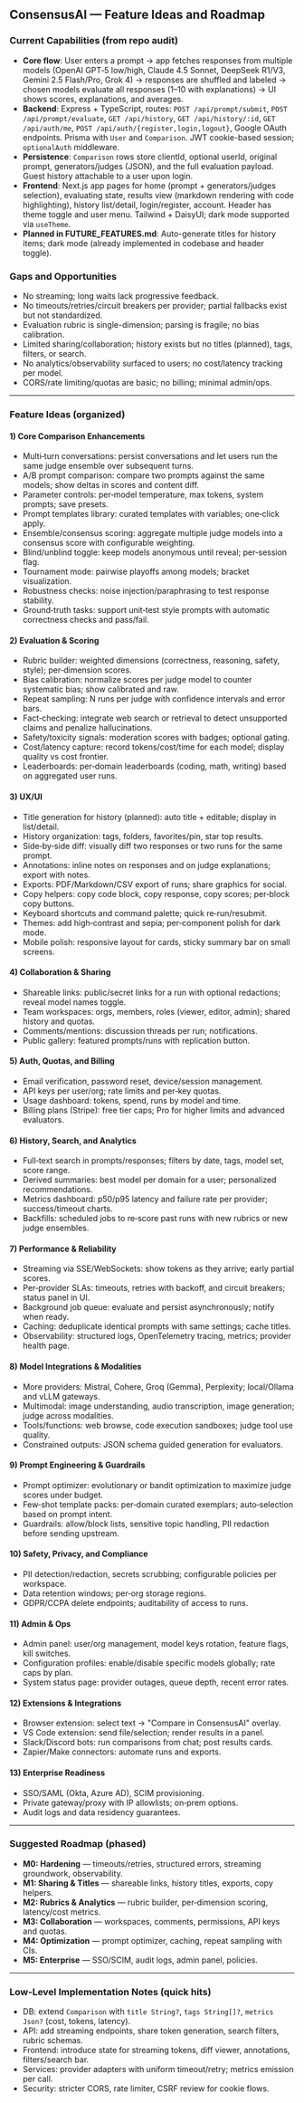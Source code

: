 ## ConsensusAI — Feature Ideas and Roadmap

### Current Capabilities (from repo audit)
- **Core flow**: User enters a prompt → app fetches responses from multiple models (OpenAI GPT‑5 low/high, Claude 4.5 Sonnet, DeepSeek R1/V3, Gemini 2.5 Flash/Pro, Grok 4) → responses are shuffled and labeled → chosen models evaluate all responses (1–10 with explanations) → UI shows scores, explanations, and averages.
- **Backend**: Express + TypeScript, routes: `POST /api/prompt/submit`, `POST /api/prompt/evaluate`, `GET /api/history`, `GET /api/history/:id`, `GET /api/auth/me`, `POST /api/auth/{register,login,logout}`, Google OAuth endpoints. Prisma with `User` and `Comparison`. JWT cookie-based session; `optionalAuth` middleware.
- **Persistence**: `Comparison` rows store clientId, optional userId, original prompt, generators/judges (JSON), and the full evaluation payload. Guest history attachable to a user upon login.
- **Frontend**: Next.js app pages for home (prompt + generators/judges selection), evaluating state, results view (markdown rendering with code highlighting), history list/detail, login/register, account. Header has theme toggle and user menu. Tailwind + DaisyUI; dark mode supported via `useTheme`.
- **Planned in FUTURE_FEATURES.md**: Auto-generate titles for history items; dark mode (already implemented in codebase and header toggle).

### Gaps and Opportunities
- No streaming; long waits lack progressive feedback.
- No timeouts/retries/circuit breakers per provider; partial fallbacks exist but not standardized.
- Evaluation rubric is single-dimension; parsing is fragile; no bias calibration.
- Limited sharing/collaboration; history exists but no titles (planned), tags, filters, or search.
- No analytics/observability surfaced to users; no cost/latency tracking per model.
- CORS/rate limiting/quotas are basic; no billing; minimal admin/ops.

---

### Feature Ideas (organized)

#### 1) Core Comparison Enhancements
- Multi‑turn conversations: persist conversations and let users run the same judge ensemble over subsequent turns.
- A/B prompt comparison: compare two prompts against the same models; show deltas in scores and content diff.
- Parameter controls: per‑model temperature, max tokens, system prompts; save presets.
- Prompt templates library: curated templates with variables; one‑click apply.
- Ensemble/consensus scoring: aggregate multiple judge models into a consensus score with configurable weighting.
- Blind/unblind toggle: keep models anonymous until reveal; per‑session flag.
- Tournament mode: pairwise playoffs among models; bracket visualization.
- Robustness checks: noise injection/paraphrasing to test response stability.
- Ground‑truth tasks: support unit‑test style prompts with automatic correctness checks and pass/fail.

#### 2) Evaluation & Scoring
- Rubric builder: weighted dimensions (correctness, reasoning, safety, style); per‑dimension scores.
- Bias calibration: normalize scores per judge model to counter systematic bias; show calibrated and raw.
- Repeat sampling: N runs per judge with confidence intervals and error bars.
- Fact‑checking: integrate web search or retrieval to detect unsupported claims and penalize hallucinations.
- Safety/toxicity signals: moderation scores with badges; optional gating.
- Cost/latency capture: record tokens/cost/time for each model; display quality vs cost frontier.
- Leaderboards: per‑domain leaderboards (coding, math, writing) based on aggregated user runs.

#### 3) UX/UI
- Title generation for history (planned): auto title + editable; display in list/detail.
- History organization: tags, folders, favorites/pin, star top results.
- Side‑by‑side diff: visually diff two responses or two runs for the same prompt.
- Annotations: inline notes on responses and on judge explanations; export with notes.
- Exports: PDF/Markdown/CSV export of runs; share graphics for social.
- Copy helpers: copy code block, copy response, copy scores; per‑block copy buttons.
- Keyboard shortcuts and command palette; quick re‑run/resubmit.
- Themes: add high‑contrast and sepia; per‑component polish for dark mode.
- Mobile polish: responsive layout for cards, sticky summary bar on small screens.

#### 4) Collaboration & Sharing
- Shareable links: public/secret links for a run with optional redactions; reveal model names toggle.
- Team workspaces: orgs, members, roles (viewer, editor, admin); shared history and quotas.
- Comments/mentions: discussion threads per run; notifications.
- Public gallery: featured prompts/runs with replication button.

#### 5) Auth, Quotas, and Billing
- Email verification, password reset, device/session management.
- API keys per user/org; rate limits and per‑key quotas.
- Usage dashboard: tokens, spend, runs by model and time.
- Billing plans (Stripe): free tier caps; Pro for higher limits and advanced evaluators.

#### 6) History, Search, and Analytics
- Full‑text search in prompts/responses; filters by date, tags, model set, score range.
- Derived summaries: best model per domain for a user; personalized recommendations.
- Metrics dashboard: p50/p95 latency and failure rate per provider; success/timeout charts.
- Backfills: scheduled jobs to re‑score past runs with new rubrics or new judge ensembles.

#### 7) Performance & Reliability
- Streaming via SSE/WebSockets: show tokens as they arrive; early partial scores.
- Per‑provider SLAs: timeouts, retries with backoff, and circuit breakers; status panel in UI.
- Background job queue: evaluate and persist asynchronously; notify when ready.
- Caching: deduplicate identical prompts with same settings; cache titles.
- Observability: structured logs, OpenTelemetry tracing, metrics; provider health page.

#### 8) Model Integrations & Modalities
- More providers: Mistral, Cohere, Groq (Gemma), Perplexity; local/Ollama and vLLM gateways.
- Multimodal: image understanding, audio transcription, image generation; judge across modalities.
- Tools/functions: web browse, code execution sandboxes; judge tool use quality.
- Constrained outputs: JSON schema guided generation for evaluators.

#### 9) Prompt Engineering & Guardrails
- Prompt optimizer: evolutionary or bandit optimization to maximize judge scores under budget.
- Few‑shot template packs: per‑domain curated exemplars; auto‑selection based on prompt intent.
- Guardrails: allow/block lists, sensitive topic handling, PII redaction before sending upstream.

#### 10) Safety, Privacy, and Compliance
- PII detection/redaction, secrets scrubbing; configurable policies per workspace.
- Data retention windows; per‑org storage regions.
- GDPR/CCPA delete endpoints; auditability of access to runs.

#### 11) Admin & Ops
- Admin panel: user/org management, model keys rotation, feature flags, kill switches.
- Configuration profiles: enable/disable specific models globally; rate caps by plan.
- System status page: provider outages, queue depth, recent error rates.

#### 12) Extensions & Integrations
- Browser extension: select text → "Compare in ConsensusAI" overlay.
- VS Code extension: send file/selection; render results in a panel.
- Slack/Discord bots: run comparisons from chat; post results cards.
- Zapier/Make connectors: automate runs and exports.

#### 13) Enterprise Readiness
- SSO/SAML (Okta, Azure AD), SCIM provisioning.
- Private gateway/proxy with IP allowlists; on‑prem options.
- Audit logs and data residency guarantees.

---

### Suggested Roadmap (phased)
- **M0: Hardening** — timeouts/retries, structured errors, streaming groundwork, observability.
- **M1: Sharing & Titles** — shareable links, history titles, exports, copy helpers.
- **M2: Rubrics & Analytics** — rubric builder, per‑dimension scoring, latency/cost metrics.
- **M3: Collaboration** — workspaces, comments, permissions, API keys and quotas.
- **M4: Optimization** — prompt optimizer, caching, repeat sampling with CIs.
- **M5: Enterprise** — SSO/SCIM, audit logs, admin panel, policies.

---

### Low‑Level Implementation Notes (quick hits)
- DB: extend `Comparison` with `title String?`, `tags String[]?`, `metrics Json?` (cost, tokens, latency).
- API: add streaming endpoints, share token generation, search filters, rubric schemas.
- Frontend: introduce state for streaming tokens, diff viewer, annotations, filters/search bar.
- Services: provider adapters with uniform timeout/retry; metrics emission per call.
- Security: stricter CORS, rate limiter, CSRF review for cookie flows.


